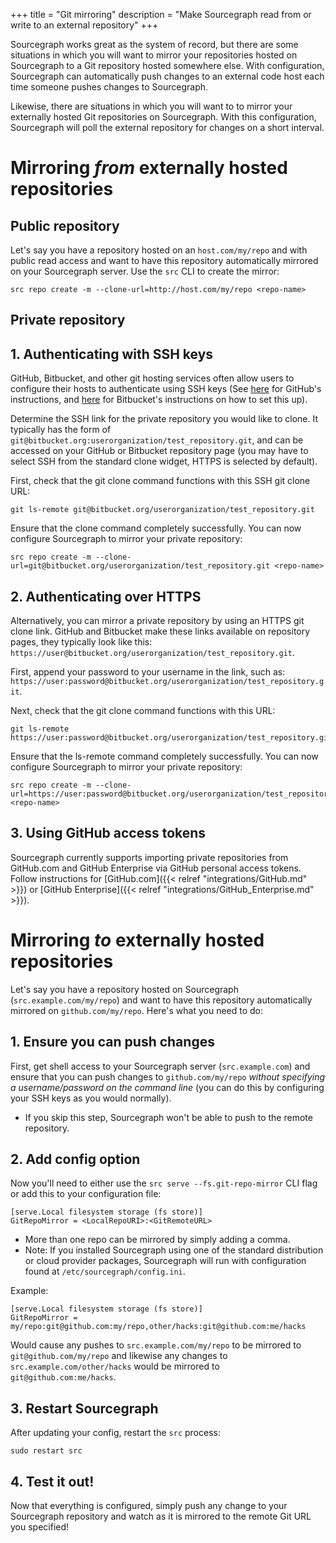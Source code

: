+++
title = "Git mirroring"
description = "Make Sourcegraph read from or write to an external repository"
+++

Sourcegraph works great as the system of record, but there are some situations in which you will want to mirror your repositories hosted on Sourcegraph to a Git repository hosted somewhere else. With configuration, Sourcegraph can automatically push changes to an external code host each time someone pushes changes to Sourcegraph.

Likewise, there are situations in which you will want to to mirror your externally hosted Git repositories on Sourcegraph. With this configuration, Sourcegraph will poll the external repository for changes on a short interval.

# Mirroring *from* externally hosted repositories

## Public repository

Let's say you have a repository hosted on an `host.com/my/repo` and with public read access and want to
have this repository automatically mirrored on your Sourcegraph server. Use the `src` CLI to create
the mirror:

```
src repo create -m --clone-url=http://host.com/my/repo <repo-name>
```

## Private repository

## 1. Authenticating with SSH keys

GitHub, Bitbucket, and other git hosting services often allow users to configure their hosts to authenticate using SSH keys (See [here](https://help.github.com/articles/generating-ssh-keys/) for GitHub's instructions, and [here](https://confluence.atlassian.com/bitbucket/set-up-ssh-for-git-728138079.html) for Bitbucket's instructions on how to set this up).

Determine the SSH link for the private repository you would like to clone. It typically has the form of `git@bitbucket.org:userorganization/test_repository.git`, and can be accessed on your GitHub or Bitbucket repository page (you may have to select SSH from the standard clone widget, HTTPS is selected by default).


First, check that the git clone command functions with this SSH git clone URL:
```
git ls-remote git@bitbucket.org/userorganization/test_repository.git
```

Ensure that the clone command completely successfully. You can now configure Sourcegraph to mirror your private repository:
```
src repo create -m --clone-url=git@bitbucket.org/userorganization/test_repository.git <repo-name>
```

## 2. Authenticating over HTTPS

Alternatively, you can mirror a private repository by using an HTTPS git clone link. GitHub and Bitbucket make these links available on repository pages, they typically look like this:
`https://user@bitbucket.org/userorganization/test_repository.git`.

First, append your password to your username in the link, such as: `https://user:password@bitbucket.org/userorganization/test_repository.git`.

Next, check that the git clone command functions with this URL:
```
git ls-remote https://user:password@bitbucket.org/userorganization/test_repository.git
```

Ensure that the ls-remote command completely successfully. You can now configure Sourcegraph to mirror your private repository:
```
src repo create -m --clone-url=https://user:password@bitbucket.org/userorganization/test_repository.git <repo-name>
```

## 3. Using GitHub access tokens
Sourcegraph currently supports importing private repositories from GitHub.com and GitHub Enterprise via GitHub personal access tokens.
Follow instructions for [GitHub.com]({{< relref "integrations/GitHub.md" >}}) or
[GitHub Enterprise]({{< relref "integrations/GitHub_Enterprise.md" >}}).

# Mirroring *to* externally hosted repositories

Let's say you have a repository hosted on Sourcegraph (`src.example.com/my/repo`) and want to have this repository automatically mirrored on `github.com/my/repo`. Here's what you need to do:

## 1. Ensure you can push changes

First, get shell access to your Sourcegraph server (`src.example.com`) and ensure that you can push changes to `github.com/my/repo` _without specifying a username/password on the command line_ (you can do this by configuring your SSH keys as you would normally).

  - If you skip this step, Sourcegraph won't be able to push to the remote repository.

## 2. Add config option

Now you'll need to either use the `src serve --fs.git-repo-mirror` CLI flag or add this to your configuration file:

```
[serve.Local filesystem storage (fs store)]
GitRepoMirror = <LocalRepoURI>:<GitRemoteURL>
```

- More than one repo can be mirrored by simply adding a comma.
- Note: If you installed Sourcegraph using one of the standard distribution or cloud provider packages,
Sourcegraph will run with configuration found at `/etc/sourcegraph/config.ini`.

Example:

```
[serve.Local filesystem storage (fs store)]
GitRepoMirror = my/repo:git@github.com:my/repo,other/hacks:git@github.com:me/hacks
```

Would cause any pushes to `src.example.com/my/repo` to be mirrored to `git@github.com/my/repo` and likewise any changes to `src.example.com/other/hacks` would be mirrored to `git@github.com:me/hacks`.

## 3. Restart Sourcegraph

After updating your config, restart the `src` process:

```
sudo restart src
```

## 4. Test it out!

Now that everything is configured, simply push any change to your Sourcegraph repository and watch as it is mirrored to the remote Git URL you specified!